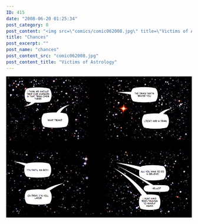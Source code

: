 ```yaml
---
ID: 415
date: "2008-06-20 01:25:34"
post_category: 0
post_content: "<img src=\"comics/comic062008.jpg\" title=\"Victims of Astrology\" />"
title: "Chances"
post_excerpt: ""
post_name: "chances"
post_content_src: "comic062008.jpg"
post_content_title: "Victims of Astrology"
---
```



[![Victims of Astrology](/comics-hi-res/comic062008.jpg)](/comics-hi-res/comic062008.jpg "Victims of Astrology")
